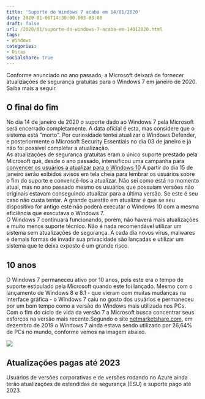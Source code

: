 ```yaml
---
title: 'Suporte do Windows 7 acaba em 14/01/2020'
date: 2020-01-06T14:30:00.003-03:00
draft: false
url: /2020/01/suporte-do-windows-7-acaba-em-14012020.html
tags: 
- Windows
categories:
- Dicas
socialshare: true
---
```


Conforme anunciado no ano passado, a Microsoft deixará de fornecer atualizações de segurança gratuitas para o Windows 7 em janeiro de 2020. Saiba mais a seguir.

<!--more--> 

## O final do fim

No dia 14 de janeiro de 2020 o suporte dado ao Windows 7 pela Microsoft será encerrado completamente. A data oficial é esta, mas considere que o sistema está "morto". Por curiosidade tentei atualizar o Windows Defender, e posteriormente o Microsoft Security Essentials no dia 03 de janeiro e já não foi possível completar a atualização.  
As atualizações de segurança gratuitas eram o único suporte prestado pela Microsoft que, desde o ano passado, intensificou uma campanha para [convencer os usuários a atualizar para o Windows 10](https://info.wsouza.com.br/2019/03/microsoft-alerta-usuarios-do-windows-7-sobre-atualizacao-para-o-windows-10.html) A partir do dia 15 de janeiro serão exibidos avisos em tela cheia para lembrar os usuários sobre o fim do suporte e convencê-los a atualizar. Não sei como está no momento atual, mas no ano passado mesmo os usuários que possuiam versões não originais estavam conseguindo atualizar para a última versão. Se este é seu caso não custa tentar. A grande questão em atualizar é que se seu dispositivo for antigo este não poderá executar o Windows 10 com a mesma eficiência que executava o Windows 7.  
O Windows 7 continuará funcionando, porém, não haverá mais atualizações e muito menos suporte técnico. Não é nada recomendável utilizar um sistema sem atualizações de segurança. A cada dia novos vírus, malwares e demais formas de invadir sua privacidade são lançadas e utilizar um sistema que te deixa exposto é um grande risco.  
  
## 10 anos

O Windows 7 permaneceu ativo por 10 anos, pois este era o tempo de suporte estipulado pela Microsoft quando este foi lançado. Mesmo com o lançamento de Windows 8 e 8.1 - que vieram com muitas mudanças na interface gráfica - o Windows 7 caiu no gosto dos usuários e permaneceu por um bom tempo como a versão do Windows mais utilizada nos PCs. Com o fim do ciclo de vida da versão 7 a Microsoft busca concentrar seus esforços na versão mais recente.Segundo o site [netmarketshare.com](https://netmarketshare.com/operating-system-market-share.aspx?options=%7B%22filter%22%3A%7B%22%24and%22%3A%5B%7B%22deviceType%22%3A%7B%22%24in%22%3A%5B%22Desktop%2Flaptop%22%5D%7D%7D%5D%7D%2C%22dateLabel%22%3A%22Custom%22%2C%22attributes%22%3A%22share%22%2C%22group%22%3A%22platformVersion%22%2C%22sort%22%3A%7B%22share%22%3A-1%7D%2C%22id%22%3A%22platformsDesktopVersions%22%2C%22dateInterval%22%3A%22Monthly%22%2C%22dateStart%22%3A%222019-12%22%2C%22dateEnd%22%3A%222019-12%22%2C%22segments%22%3A%22-1000%22%7D), em dezembro de 2019 o Windows 7 ainda estava sendo utilizado por 26,64% de PCs no mundo, conforme vemos na imagem abaixo.  

[![](https://1.bp.blogspot.com/-LwrUejhwVTM/XhNuUIVOIpI/AAAAAAAANYs/AT4gaadAU_IAFPfDVkuvWL9c9xbqOK1ugCNcBGAsYHQ/s640/MarketShare.png)](https://1.bp.blogspot.com/-LwrUejhwVTM/XhNuUIVOIpI/AAAAAAAANYs/AT4gaadAU_IAFPfDVkuvWL9c9xbqOK1ugCNcBGAsYHQ/s1600/MarketShare.png)

## Atualizações pagas até 2023

Usuários de versões corporativas e de versões rodando no Azure ainda terão atualizações de estendidas de segurança (ESU) e suporte pago até 2023.
